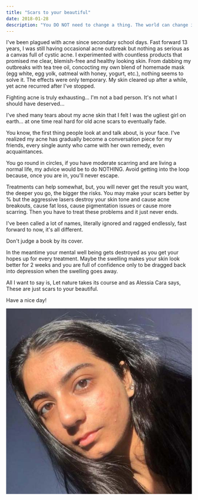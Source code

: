 ```yaml
---
title: "Scars to your beautiful"
date: 2018-01-28
description: "You DO NOT need to change a thing. The world can change its heart."
---
```


I've been plagued with acne since secondary school days. Fast forward 13 years, I was still having occasional acne outbreak but nothing as serious as a canvas full of cystic acne. I experimented with countless products that promised me clear, blemish-free and healthy looking skin. From dabbing my outbreaks with tea tree oil, concocting my own blend of homemade mask (egg white, egg yolk, oatmeal with honey, yogurt, etc.), nothing seems to solve it. The effects were only temporary. My skin cleared up after a while, yet acne recurred after I've stopped.

Fighting acne is truly exhausting… I'm not a bad person. It's not what I should have deserved…

I've shed many tears about my acne skin that I felt I was the ugliest girl on earth… at one time real hard for old acne scars to eventually fade.

You know, the first thing people look at and talk about, is your face. I've realized my acne has gradually become a conversation piece for my friends, every single aunty who came with her own remedy, even acquaintances.

You go round in circles, if you have moderate scarring and are living a normal life, my advice would be to do NOTHING. Avoid getting into the loop because, once you are in, you'll never escape.

Treatments can help somewhat, but, you will never get the result you want, the deeper you go, the bigger the risks. You may make your scars better by % but the aggressive lasers destroy your skin tone and cause acne breakouts, cause fat loss, cause pigmentation issues or cause more scarring. Then you have to treat these problems and it just never ends.

I've been called a lot of names, literally ignored and ragged endlessly, fast forward to now, it's all different.

Don't judge a book by its cover.

In the meantime your mental well being gets destroyed as you get your hopes up for every treatment. Maybe the swelling makes your skin look better for 2 weeks and you are full of confidence only to be dragged back into depression when the swelling goes away.

All I want to say is,
Let nature takes its course and as Alessia Cara says,
These are just scars to your beautiful.

Have a nice day!

![Ananya](assets/img1.jpg)